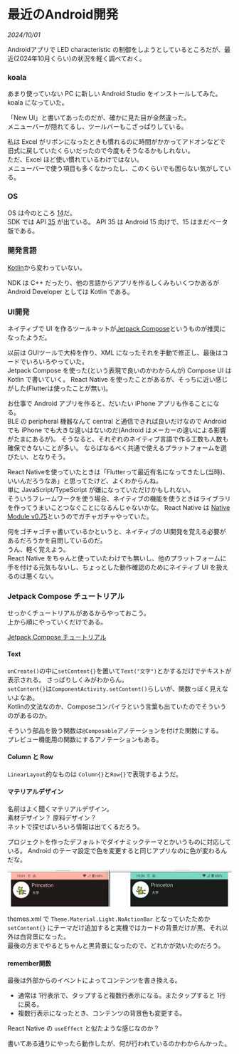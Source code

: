# 最近のAndroid開発

<i>2024/10/01</i>

Androidアプリで LED characteristic の制御をしようとしているところだが、最近(2024年10月くらい)の状況を軽く調べておく。

### koala

あまり使っていない PC に新しい Android Studio をインストールしてみた。  
koala になっていた。

「New UI」と書いてあったのだが、確かに見た目が全然違った。  
メニューバーが隠れてるし、ツールバーもこざっぱりしている。

私は Excel がリボンになったときも慣れるのに時間がかかってアドオンなどで旧式に戻していたくらいだったので今度もそうなるかもしれない。  
ただ、Excel ほど使い慣れているわけではない。  
メニューバーで使う項目も多くなかったし、このくらいでも困らない気がしている。

### OS

OS は今のところ [14](https://www.android.com/intl/ja_jp/android-14/)だ。  
SDK では API [35](https://developer.android.com/tools/releases/platforms?hl=ja#15) が出ている。
API 35 は Android 15 向けで、15 はまだベータ版である。

### 開発言語

[Kotlin](https://developer.android.com/kotlin?hl=ja)から変わっていない。

NDK は C++ だったり、他の言語からアプリを作るしくみもいくつかあるが Android Developer としては Kotlin である。

### UI開発

ネイティブで UI を作るツールキットが[Jetpack Compose](https://developer.android.com/compose)というものが推奨になったようだ。

以前は GUIツールで大枠を作り、XML になったそれを手動で修正し、最後はコードでいろいろやっていた。  
Jetpack Compose を使った(という表現で良いのかわからんが) Compose UI は Kotlin で書いていく。
React Native を使ったことがあるが、そっちに近い感じがした(Flutterは使ったことが無い)。

お仕事で Android アプリを作ると、だいたい iPhone アプリも作ることになる。  
BLE の peripheral 機器なんて central と通信できれば良いだけなので Android でも iPhone でも大きな違いはないのだ(Android はメーカーの違いによる影響がたまにあるが)。
そうなると、それぞれのネイティブ言語で作る工数も人数も確保できないことが多い。
ならばなるべく共通で使えるプラットフォームを選びたい、となりそう。

React Nativeを使っていたときは「Flutterって最近有名になってきたし(当時)、いいんだろうなあ」と思ってたけど、よくわからんね。  
単に JavaScript/TypeScript が嫌になっていただけかもしれない。  
そういうフレームワークを使う場合、ネイティブの機能を使うときはライブラリを作ってうまいことつなぐことになるんじゃないかな。
React Native は [Native Module v0.75](https://reactnative.dev/docs/0.75/native-modules-android?android-language=kotlin)というのでガチャガチャやっていた。

何をゴチャゴチャ書いているかというと、ネイティブの UI開発を覚える必要があるだろうかを自問しているのだ。  
うん、軽く覚えよう。  
React Native をちゃんと使っていたわけでも無いし、他のプラットフォームに手を付ける元気もないし、ちょっとした動作確認のためにネイティブ UI を扱えるのは悪くない。

### Jetpack Compose チュートリアル

せっかくチュートリアルがあるからやっておこう。  
上から順にやっていくだけである。

[Jetpack Compose チュートリアル](https://developer.android.com/develop/ui/compose/tutorial?hl=ja)

#### Text

`onCreate()`の中に`setContent{}`を置いて`Text("文字")`とかするだけでテキストが表示される。
さっぱりしくみがわからん。  
`setContent{}`は`ComponentActivity.setContent()`らしいが、関数っぽく見えないよなあ。  
Kotlinの文法なのか、Composeコンパイラという言葉も出ていたのでそういうのがあるのか。

そういう部品を扱う関数は`@Composable`アノテーションを付けた関数にする。  
プレビュー機能用の関数にするアノテーションもある。

#### Column と Row

`LinearLayout`的なものは `Column{}`と`Row{}`で表現するようだ。

#### マテリアルデザイン

名前はよく聞くマテリアルデザイン。  
素材デザイン？ 原料デザイン？  
ネットで探せばいろいろ情報は出てくるだろう。

プロジェクトを作ったデフォルトでダイナミックテーマとかいうものに対応している。
Android のテーマ設定で色を変更すると同じアプリなのに色が変わるんだな。

![image](20241001a-1.png)

themes.xml で `Theme.Material.Light.NoActionBar` となっていたためか `setContent{}` にテーマだけ追加すると実機ではカードの背景だけが黒、それ以外は白背景になった。  
最後の方までやるとちゃんと黒背景になったので、どれかが効いたのだろう。

#### remember関数

最後は外部からのイベントによってコンテンツを書き換える。

* 通常は 1行表示で、タップすると複数行表示になる。またタップすると 1行に戻る。
* 複数行表示になったとき、コンテンツの背景色も変更する。

React Native の `useEffect` と似たような感じなのか？

書いてある通りにやったら動作したが、何が行われているのかわからんかった。
